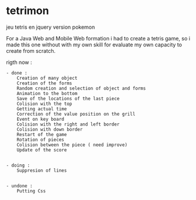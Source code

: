 # tetrimon
jeu tetris en jquery version pokemon

For a Java Web and Mobile Web formation i had to create a tetris game, so i made this one without with my own skill for evaluate my own capacity to create from scratch.

rigth now : 
    
    - done :
        Creation of many object
        Creation of the forms
        Random creation and selection of object and forms
        Animation to the bottom
        Save of the locations of the last piece
        Colision with the top
        Getting actual time
        Correction of the value position on the grill
        Event on key board
        Colision with the right and left border
        Colision with down border
        Restart of the game
        Rotation of pieces
        Colision between the piece ( need improve)
        Update of the score
        
        
    - doing :
        Suppresion of lines
              
              
    - undone : 
        Putting Css
        
